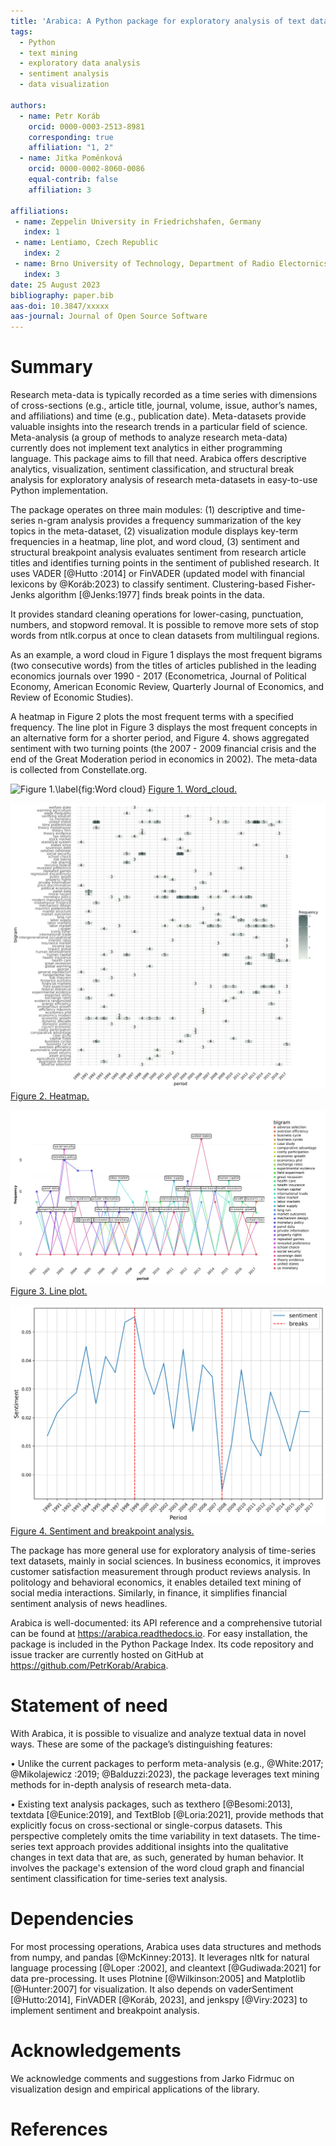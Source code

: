 ```yaml
---
title: 'Arabica: A Python package for exploratory analysis of text data'
tags:
  - Python
  - text mining
  - exploratory data analysis
  - sentiment analysis
  - data visualization

authors:
  - name: Petr Koráb
    orcid: 0000-0003-2513-8981
    corresponding: true
    affiliation: "1, 2"
  - name: Jitka Poměnková
    orcid: 0000-0002-8060-0086
    equal-contrib: false
    affiliation: 3

affiliations:
 - name: Zeppelin University in Friedrichshafen, Germany
   index: 1
 - name: Lentiamo, Czech Republic
   index: 2
 - name: Brno University of Technology, Department of Radio Electornics, Czech Republic
   index: 3
date: 25 August 2023
bibliography: paper.bib
aas-doi: 10.3847/xxxxx 
aas-journal: Journal of Open Source Software
---
```


# Summary

Research meta-data is typically recorded as a time series with dimensions of cross-sections 
(e.g., article title, journal, volume, issue, author’s names, and affiliations) and time 
(e.g., publication date). Meta-datasets provide valuable insights into the research trends 
in a particular field of science. Meta-analysis (a group of methods to analyze research 
meta-data) currently does not implement text analytics in either programming language.
This package aims to fill that need. Arabica offers descriptive analytics, visualization, 
sentiment classification, and structural break analysis for exploratory analysis of 
research meta-datasets in easy-to-use Python implementation. 

The package operates on three main modules: (1) descriptive and time-series n-gram analysis 
provides a frequency summarization of the key topics in the meta-dataset, (2) visualization 
module displays key-term frequencies in a heatmap, line plot, and word cloud, (3) sentiment 
and structural breakpoint analysis evaluates sentiment from research article titles and 
identifies turning points in the sentiment of published research. It uses VADER [@Hutto 
:2014] or FinVADER (updated model with financial lexicons by @Koráb:2023) to classify 
sentiment. Clustering-based Fisher-Jenks algorithm [@Jenks:1977] finds break points in 
the data.

It provides standard cleaning operations for lower-casing, punctuation, numbers, and 
stopword removal. It is possible to remove more sets of stop words from ntlk.corpus at 
once to clean datasets from multilingual regions. 

As an example, a word cloud in Figure 1 displays the most frequent bigrams (two consecutive
words) from the titles of articles published in the leading economics journals over 1990 - 
2017 (Econometrica, Journal of Political Economy, American Economic Review, Quarterly 
Journal of Economics, and Review of Economic Studies). 

A heatmap in Figure 2 plots the most frequent terms with a specified frequency. The line plot 
in Figure 3 displays the most frequent concepts in an alternative form for a shorter period, 
and Figure 4. shows aggregated sentiment with two turning points (the 2007 - 2009 financial 
crisis and the end of the Great Moderation period in economics in 2002). The meta-data is 
collected from Constellate.org.

![Figure 1.\label{fig:Word cloud}](word_cloud.png)
[Figure 1. Word_cloud.](word_cloud.png)

![Figure 2.\label{fig:Heatmap}](heatmap.png)
[Figure 2. Heatmap.](heatmap.png)

![Figure 3.\label{fig:Line plot}](line_plot.png)
[Figure 3. Line plot.](line_plot.png)

![Figure 4.\label{fig:Sentiment and breakpoint analysis}](sentiment_and_breakpoint_analysis.png)
[Figure 4. Sentiment and breakpoint analysis.](sentiment_and_breakpoint_analysis.png)

The package has more general use for exploratory analysis of time-series text datasets, 
mainly in social sciences. In business economics, it improves customer satisfaction 
measurement through product reviews analysis. In politology and behavioral economics, 
it enables detailed text mining of social media interactions. Similarly, in finance, 
it simplifies financial sentiment analysis of news headlines.

Arabica is well-documented: its API reference and a comprehensive tutorial can be found 
at https://arabica.readthedocs.io. For easy installation, the package is included in 
the Python Package Index. Its code repository and issue tracker are currently hosted 
on GitHub at https://github.com/PetrKorab/Arabica.

# Statement of need

With Arabica, it is possible to visualize and analyze textual data in novel ways. 
These are some of the package’s distinguishing features: 

• Unlike the current packages to perform meta-analysis (e.g., @White:2017; @Mikolajewicz
:2019; @Balduzzi:2023), the package leverages text mining methods 
for in-depth analysis of research meta-data.

• Existing text analysis packages, such as texthero [@Besomi:2013], textdata 
[@Eunice:2019], and TextBlob [@Loria:2021], provide methods that explicitly focus 
on cross-sectional or single-corpus datasets. This perspective completely omits 
the time variability in text datasets. The time-series text approach provides 
additional insights into the qualitative changes in text data that are, as such, 
generated by human behavior. It involves the package's extension of the word 
cloud graph and financial sentiment classification for time-series text analysis.

# Dependencies

For most processing operations, Arabica uses data structures and methods from numpy, 
and pandas [@McKinney:2013]. It leverages nltk for natural language processing [@Loper 
:2002], and cleantext [@Gudiwada:2021] for data pre-processing. It uses Plotnine 
[@Wilkinson:2005] and Matplotlib [@Hunter:2007] for visualization. It also depends on 
vaderSentiment [@Hutto:2014], FinVADER [@Koráb, 2023], and jenkspy [@Viry:2023] 
to implement sentiment and breakpoint analysis.

# Acknowledgements

We acknowledge comments and suggestions from Jarko Fidrmuc on visualization design 
and empirical applications of the library.

# References
